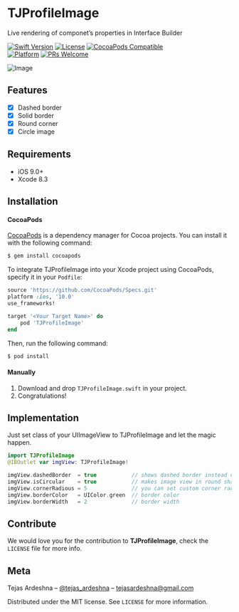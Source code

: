 
# TJProfileImage
Live rendering of componet’s properties in Interface Builder

[![Swift Version][swift-image]][swift-url]
[![License][license-image]][license-url]
[![CocoaPods Compatible](https://img.shields.io/cocoapods/v/EZSwiftExtensions.svg)](https://img.shields.io/cocoapods/v/LFAlertController.svg)  
[![Platform](https://img.shields.io/cocoapods/p/LFAlertController.svg?style=flat)](http://cocoapods.org/pods/LFAlertController)
[![PRs Welcome](https://img.shields.io/badge/PRs-welcome-brightgreen.svg?style=flat-square)](http://makeapullrequest.com)

![Image](https://github.com/tejas-ardeshna/TJProfileImage/blob/master/Screen%20Shot.png)

## Features
 - [x] Dashed border
 - [x] Solid border
 - [x] Round corner
 - [x] Circle image

## Requirements

- iOS 9.0+
- Xcode 8.3

## Installation

#### CocoaPods

[CocoaPods](http://cocoapods.org) is a dependency manager for Cocoa projects. You can install it with the following command:

```bash
$ gem install cocoapods
```



To integrate TJProfileImage into your Xcode project using CocoaPods, specify it in your `Podfile`:

```ruby
source 'https://github.com/CocoaPods/Specs.git'
platform :ios, '10.0'
use_frameworks!

target '<Your Target Name>' do
    pod 'TJProfileImage'
end
```

Then, run the following command:

```bash
$ pod install
```

#### Manually
1. Download and drop ```TJProfileImage.swift``` in your project.  
2. Congratulations!  

## Implementation 

Just set class of your UIImageView to TJProfileImage and let the magic happen. 

```swift
import TJProfileImage
@IBOutlet var imgView: TJProfileImage!

imgView.dashedBorder  = true           // shows dashed border instead of plain
imgView.isCircular    = true           // makes image view in round shape
imgView.cornerRadious = 5              // you can set custom corner radious also. IF you set isCircular then it will neglate this corner radious
imgView.borderColor   = UIColor.green  // border color
imgView.borderWidth   = 2              // border width
```
## Contribute

We would love you for the contribution to **TJProfileImage**, check the ``LICENSE`` file for more info.

## Meta

Tejas Ardeshna – [@tejas_ardeshna](https://twitter.com/tejas_ardeshna) – tejasardeshna@gmail.com

Distributed under the MIT license. See ``LICENSE`` for more information.




[swift-image]:https://img.shields.io/badge/swift-3.0-orange.svg
[swift-url]: https://swift.org/
[license-image]: https://img.shields.io/badge/License-MIT-blue.svg
[license-url]: https://github.com/tejas-ardeshna/TJProfileImage/blob/master/LICENSE.md
